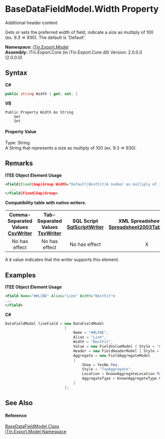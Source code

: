 # BaseDataFieldModel.Width Property 
Additional header content 

Gets or sets the preferred width of field, indicate a size as multiply of 100 (ex. 9.3 => 930). The default is 'Default'.

**Namespace:**&nbsp;<a href="N_iTin_Export_Model">iTin.Export.Model</a><br />**Assembly:**&nbsp;iTin.Export.Core (in iTin.Export.Core.dll) Version: 2.0.0.0 (2.0.0.0)

## Syntax

**C#**<br />
``` C#
public string Width { get; set; }
```

**VB**<br />
``` VB
Public Property Width As String
	Get
	Set
```


#### Property Value
Type: String<br />A String that represents a size as multiply of 100 (ex. 9.3 => 930).

## Remarks

**ITEE Object Element Usage**<br />
``` XML
<Field|Fixed|Gap|Group Width="Default|BestFit|A number as multiply of 100" ...>
  ...
</Field|Fixed|Gap|Group>
```


<strong>Compatibility table with native writers.</strong><table><tr><th>Comma-Separated Values<br /><a href="T_iTin_Export_Writers_CsvWriter">CsvWriter</a></th><th>Tab-Separated Values<br /><a href="T_iTin_Export_Writers_TsvWriter">TsvWriter</a></th><th>SQL Script<br /><a href="T_iTin_Export_Writers_SqlScriptWriter">SqlScriptWriter</a></th><th>XML Spreadsheet 2003<br /><a href="T_iTin_Export_Writers_Spreadsheet2003TabularWriter">Spreadsheet2003TabularWriter</a></th></tr><tr><td align="center">No has effect</td><td align="center">No has effect</td><td align="center">No has effect</td><td align="center">X</td></tr></table> A <strong>`X`</strong> value indicates that the writer supports this element.


## Examples

**ITEE Object Element Usage**<br />
``` XML
<Field Name="##LINE" Alias="Line" Width="BestFit">
...
</Field>
```

**C#**<br />
``` C#
DataFieldModel lineField = new DataFieldModel
                           {
                               Name = "##LINE",
                               Alias = "Line",
                               Width = "BestFit",
                               Value = new FieldValueModel { Style = "LineValue" },
                               Header = new FieldHeaderModel { Style = "CommonHeader", Show = YesNo.Yes },
                               Aggregate = new FieldAggregateModel
                               {
                                   Show = YesNo.Yes,
                                   Style = "TopAggregate", 
                                   Location = KnownAggregateLocation.Top,
                                   AggregateType = KnownAggregateType.Count,
                               }
                           };
```


## See Also


#### Reference
<a href="T_iTin_Export_Model_BaseDataFieldModel">BaseDataFieldModel Class</a><br /><a href="N_iTin_Export_Model">iTin.Export.Model Namespace</a><br />